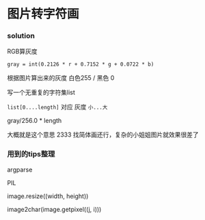 # 图片转字符画

### solution

RGB算灰度

```
gray = int(0.2126 * r + 0.7152 * g + 0.0722 * b)
```

根据图片算出来的灰度  白色255 / 黑色 0

写一个无重复的字符集list

`list[0....length]` 对应 灰度 `小...大`

gray/256.0 * length


大概就是这个意思 2333 找简体画还行，复杂的小姐姐图片就效果很差了


### 用到的tips整理

argparse

PIL

image.resize((width, height))

image2char(image.getpixel((j, i)))


